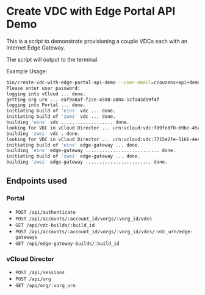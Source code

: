 # Create VDC with Edge Portal API Demo

This is a script to demonstrate provisioning a couple VDCs each with an Internet Edge Gateway.

The script will output to the terminal.

Example Usage:
```bash
bin/create-vdc-with-edge-portal-api-demo --user-email=ccouzens+api+demo@ukcloud.com --user-api-name=6395.676.0e09ab --portal-host=portal.skyscapecloud.com --vcloud-api-host=api.vcd.pod0000b.sys00005.portal.skyscapecloud.com --org-name=421-676-2-72a745 funfzehn sechszehn
Please enter user password:
logging into vCloud ... done.
getting org urn ... eaf9a0af-f22e-4588-a884-1cfa43d59f4f
logging into Portal ... done.
initiating build of 'eins' vdc ... done.
initiating build of 'zwei' vdc ... done.
building 'eins' vdc ................... done.
looking for VDC in vCloud Director ... urn:vcloud:vdc:f89fe8f0-69bc-45cf-841d-080e19110722.
building 'zwei' vdc . done.
looking for VDC in vCloud Director ... urn:vcloud:vdc:7715e2fe-5166-4ee1-8da7-6e734b02349f.
initiating build of 'eins' edge-gateway ... done.
building 'eins' edge-gateway ........................... done.
initiating build of 'zwei' edge-gateway ... done.
building 'zwei' edge-gateway ........................ done.
```

## Endpoints used

### Portal

* `POST /api/authenticate`
* `POST /api/accounts/:account_id/vorgs/:vorg_id/vdcs`
* `GET /api/vdc-builds/:build_id`
* `POST /api/accounts/:account_id/vorgs/:vorg_id/vdcs/:vdc_urn/edge-gateways`
* `GET /api/edge-gateway-builds/:build_id`

### vCloud Director

* `POST /api/sessions`
* `POST /api/org`
* `GET /api/org/:vorg_urn`
